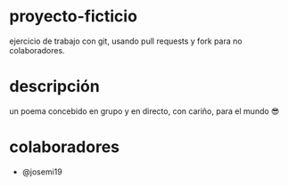 # proyecto-ficticio
ejercicio de trabajo con git, usando pull requests y fork para no colaboradores.

# descripción
un poema concebido en grupo y en directo, con cariño, para el mundo 😎

# colaboradores
- @josemi19
